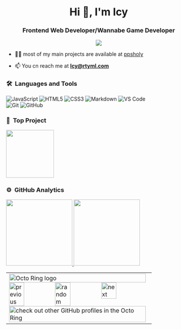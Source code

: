 <h1 align="center">Hi 👋, I'm Icy</h1>
<h3 align="center">Frontend Web Developer/Wannabe Game Developer</h3>
	
<p align="center"> 
	<a align="center" href="ppsholy.github.io"><img src="https://img.shields.io/badge/ppsholy.github.io-website-lightgrey?style=flat-square&logo=Accenture"/></a>
</p>

- 👨‍💻 most of my main projects are available at [ppsholy](https://github.com/ppsholy?tab=repositories)


- 📫 You cn reach me at 
  **Icy@rtyml.com**


	
### 🛠 &nbsp;Languages and Tools

![JavaScript](https://img.shields.io/badge/-JavaScript-%23F7DF1C?style=for-the-badge&logo=javascript&logoColor=000000&labelColor=%23F7DF1C&color=%23FFCE5A)
![HTML5](https://img.shields.io/badge/-HTML5-%23E44D27?style=for-the-badge&logo=html5&logoColor=ffffff)
![CSS3](https://img.shields.io/badge/-CSS3-%231572B6?style=for-the-badge&logo=css3)
![Markdown](https://img.shields.io/badge/Markdown-000000?style=for-the-badge&logo=markdown&logoColor=white)
![VS Code](http://img.shields.io/badge/-VS%20Code-007ACC?style=for-the-badge&logo=visual-studio-code&logoColor=ffffff)
<br/>
![Git](https://img.shields.io/badge/-Git-%23F05032?style=for-the-badge&logo=git&logoColor=%23ffffff)
![GitHub](https://img.shields.io/badge/-GitHub-181717?style=for-the-badge&logo=github)
<br>
 ### 🌌  &nbsp;Top Project 
<a href="ppshly.netlify.app">
  <img height="130em" src="https://github-readme-stats.vercel.app/api/pin/?username=IcyonGit&repo=ppshly&theme=react"/>
</a> 



### ⚙️ &nbsp;GitHub Analytics

<p align="left">
<a href="https://github.com/Icyongit">
  <img height="180em" src="https://github-readme-stats-eight-theta.vercel.app/api?username=IcyonGit&show_icons=true&theme=react&include_all_commits=true&count_private=true"/>
  <img height="180em" src="https://github-readme-stats-eight-theta.vercel.app/api/top-langs/?username=IcyonGit&layout=compact&langs_count=8&theme=react"/>
</a>
</p>
<table><tbody><tr><td><a href="https://octo-ring.com/"><img src="https://octo-ring.com/static/img/widget/top.png" width="99%" alt="Octo Ring logo" align="top"></a><br><a href="https://octo-ring.com/p/IcyonGit/prev"><img src="https://octo-ring.com/static/img/widget/prev.png" width="33%" alt="previous" align="top" title="previous profile"></a><a href="https://octo-ring.com/p/IcyonGit/random"><img src="https://octo-ring.com/static/img/widget/random.png" width="33%" alt="random" align="top" title="random profile"></a><a href="https://octo-ring.com/p/IcyonGit/next"><img src="https://octo-ring.com/static/img/widget/next.png" width="33%" alt="next" align="top" title="next profile"></a><br><a href="https://octo-ring.com/"><img src="https://octo-ring.com/static/img/widget/bottom.png" width="99%" alt="check out other GitHub profiles in the Octo Ring" align="top"></a></td></tr></tbody></table>


